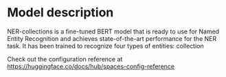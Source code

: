 
# Model description

NER-collections is a fine-tuned BERT model that is ready to use for Named Entity Recognition and achieves state-of-the-art performance for the NER task. It has been trained to recognize four types of entities: collection


Check out the configuration reference at https://huggingface.co/docs/hub/spaces-config-reference